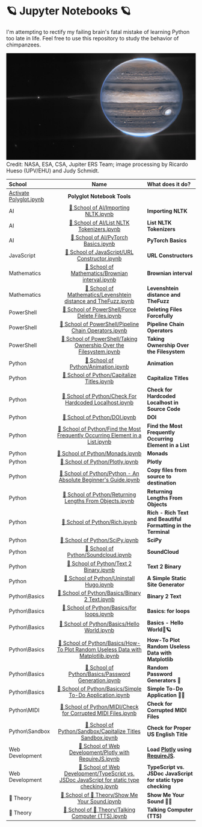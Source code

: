 # 🪐 Jupyter Notebooks 🪐

I'm attempting to rectify my failing brain's fatal mistake of learning Python too late in life. Feel free to use this repository to study the behavior of chimpanzees.

![Jupiter, in all its glory.](https://github.com/ka-de/notebooks/raw/main/Data/jupiter.jpg)
Credit: NASA, ESA, CSA, Jupiter ERS Team; image processing by Ricardo Hueso (UPV/EHU) and Judy Schmidt.

School | Name | What does it do?
:---|:---:|:---
 | [Activate Polyglot.ipynb](https://github.com/ka-de/notebooks/blob/main/Activate%20Polyglot.ipynb) | **Polyglot Notebook Tools**
AI | [🦎 School of AI/Importing NLTK.ipynb](https://github.com/ka-de/notebooks/blob/main/🦎%20School%20of%20AI/Importing%20NLTK.ipynb) | **Importing NLTK**
AI | [🦎 School of AI/List NLTK Tokenizers.ipynb](https://github.com/ka-de/notebooks/blob/main/🦎%20School%20of%20AI/List%20NLTK%20Tokenizers.ipynb) | **List NLTK Tokenizers**
AI | [🦎 School of AI/PyTorch Basics.ipynb](https://github.com/ka-de/notebooks/blob/main/🦎%20School%20of%20AI/PyTorch%20Basics.ipynb) | **PyTorch Basics**
JavaScript | [🦎 School of JavaScript/URL Constructor.ipynb](https://github.com/ka-de/notebooks/blob/main/🦎%20School%20of%20JavaScript/URL%20Constructor.ipynb) | **URL Constructors**
Mathematics | [🦎 School of Mathematics/Brownian interval.ipynb](https://github.com/ka-de/notebooks/blob/main/🦎%20School%20of%20Mathematics/Brownian%20interval.ipynb) | **Brownian interval**
Mathematics | [🦎 School of Mathematics/Levenshtein distance and TheFuzz.ipynb](https://github.com/ka-de/notebooks/blob/main/🦎%20School%20of%20Mathematics/Levenshtein%20distance%20and%20TheFuzz.ipynb) | **Levenshtein distance and TheFuzz**
PowerShell | [🦎 School of PowerShell/Force Delete Files.ipynb](https://github.com/ka-de/notebooks/blob/main/🦎%20School%20of%20PowerShell/Force%20Delete%20Files.ipynb) | **Deleting Files Forcefully**
PowerShell | [🦎 School of PowerShell/Pipeline Chain Operators.ipynb](https://github.com/ka-de/notebooks/blob/main/🦎%20School%20of%20PowerShell/Pipeline%20Chain%20Operators.ipynb) | **Pipeline Chain Operators**
PowerShell | [🦎 School of PowerShell/Taking Ownership Over the Filesystem.ipynb](https://github.com/ka-de/notebooks/blob/main/🦎%20School%20of%20PowerShell/Taking%20Ownership%20Over%20the%20Filesystem.ipynb) | **Taking Ownership Over the Filesystem**
Python | [🦎 School of Python/Animation.ipynb](https://github.com/ka-de/notebooks/blob/main/🦎%20School%20of%20Python/Animation.ipynb) | **Animation**
Python | [🦎 School of Python/Capitalize Titles.ipynb](https://github.com/ka-de/notebooks/blob/main/🦎%20School%20of%20Python/Capitalize%20Titles.ipynb) | **Capitalize Titles**
Python | [🦎 School of Python/Check For Hardcoded Localhost.ipynb](https://github.com/ka-de/notebooks/blob/main/🦎%20School%20of%20Python/Check%20For%20Hardcoded%20Localhost.ipynb) | **Check for Hardcoded Localhost in Source Code**
Python | [🦎 School of Python/DOI.ipynb](https://github.com/ka-de/notebooks/blob/main/🦎%20School%20of%20Python/DOI.ipynb) | **DOI**
Python | [🦎 School of Python/Find the Most Frequently Occurring Element in a List.ipynb](https://github.com/ka-de/notebooks/blob/main/🦎%20School%20of%20Python/Find%20the%20Most%20Frequently%20Occurring%20Element%20in%20a%20List.ipynb) | **Find the Most Frequently Occurring Element in a List**
Python | [🦎 School of Python/Monads.ipynb](https://github.com/ka-de/notebooks/blob/main/🦎%20School%20of%20Python/Monads.ipynb) | **Monads**
Python | [🦎 School of Python/Plotly.ipynb](https://github.com/ka-de/notebooks/blob/main/🦎%20School%20of%20Python/Plotly.ipynb) | **Plotly**
Python | [🦎 School of Python/Python - An Absolute Beginner's Guide.ipynb](https://github.com/ka-de/notebooks/blob/main/🦎%20School%20of%20Python/Python%20-%20An%20Absolute%20Beginner's%20Guide.ipynb) | **Copy files from source to destination**
Python | [🦎 School of Python/Returning Lengths From Objects.ipynb](https://github.com/ka-de/notebooks/blob/main/🦎%20School%20of%20Python/Returning%20Lengths%20From%20Objects.ipynb) | **Returning Lengths From Objects**
Python | [🦎 School of Python/Rich.ipynb](https://github.com/ka-de/notebooks/blob/main/🦎%20School%20of%20Python/Rich.ipynb) | **Rich - Rich Text and Beautiful Formatting in the Terminal**
Python | [🦎 School of Python/SciPy.ipynb](https://github.com/ka-de/notebooks/blob/main/🦎%20School%20of%20Python/SciPy.ipynb) | **SciPy**
Python | [🦎 School of Python/Soundcloud.ipynb](https://github.com/ka-de/notebooks/blob/main/🦎%20School%20of%20Python/Soundcloud.ipynb) | **SoundCloud**
Python | [🦎 School of Python/Text 2 Binary.ipynb](https://github.com/ka-de/notebooks/blob/main/🦎%20School%20of%20Python/Text%202%20Binary.ipynb) | **Text 2 Binary**
Python | [🦎 School of Python/Uninstall Hugo.ipynb](https://github.com/ka-de/notebooks/blob/main/🦎%20School%20of%20Python/Uninstall%20Hugo.ipynb) | **A Simple Static Site Generator**
Python\Basics | [🦎 School of Python/Basics/Binary 2 Text.ipynb](https://github.com/ka-de/notebooks/blob/main/🦎%20School%20of%20Python/Basics/Binary%202%20Text.ipynb) | **Binary 2 Text**
Python\Basics | [🦎 School of Python/Basics/for loops.ipynb](https://github.com/ka-de/notebooks/blob/main/🦎%20School%20of%20Python/Basics/for%20loops.ipynb) | **Basics: for loops**
Python\Basics | [🦎 School of Python/Basics/Hello World.ipynb](https://github.com/ka-de/notebooks/blob/main/🦎%20School%20of%20Python/Basics/Hello%20World.ipynb) | **Basics - Hello World👋🪐**
Python\Basics | [🦎 School of Python/Basics/How-To Plot Random Useless Data with Matplotlib.ipynb](https://github.com/ka-de/notebooks/blob/main/🦎%20School%20of%20Python/Basics/How-To%20Plot%20Random%20Useless%20Data%20with%20Matplotlib.ipynb) | **How-To Plot Random Useless Data with Matplotlib**
Python\Basics | [🦎 School of Python/Basics/Password Generation.ipynb](https://github.com/ka-de/notebooks/blob/main/🦎%20School%20of%20Python/Basics/Password%20Generation.ipynb) | **Random Password Generators 🔑**
Python\Basics | [🦎 School of Python/Basics/Simple To-Do Application.ipynb](https://github.com/ka-de/notebooks/blob/main/🦎%20School%20of%20Python/Basics/Simple%20To-Do%20Application.ipynb) | **Simple To-Do Application 📖⏰**
Python\MIDI | [🦎 School of Python/MIDI/Check for Corrupted MIDI Files.ipynb](https://github.com/ka-de/notebooks/blob/main/🦎%20School%20of%20Python/MIDI/Check%20for%20Corrupted%20MIDI%20Files.ipynb) | **Check for Corrupted MIDI Files**
Python\Sandbox | [🦎 School of Python/Sandbox/Capitalize Titles Sandbox.ipynb](https://github.com/ka-de/notebooks/blob/main/🦎%20School%20of%20Python/Sandbox/Capitalize%20Titles%20Sandbox.ipynb) | **Check for Proper US English Title**
Web Development | [🦎 School of Web Development/Plotly with RequireJS.ipynb](https://github.com/ka-de/notebooks/blob/main/🦎%20School%20of%20Web%20Development/Plotly%20with%20RequireJS.ipynb) | **Load [Plotly](https://plotly.com/javascript/) using [RequireJS](https://requirejs.org/).**
Web Development | [🦎 School of Web Development/TypeScript vs. JSDoc JavaScript for static type checking.ipynb](https://github.com/ka-de/notebooks/blob/main/🦎%20School%20of%20Web%20Development/TypeScript%20vs.%20JSDoc%20JavaScript%20for%20static%20type%20checking.ipynb) | **TypeScript vs. JSDoc JavaScript for static type checking**
🎵 Theory | [🦎 School of 🎵 Theory/Show Me Your Sound.ipynb](https://github.com/ka-de/notebooks/blob/main/🦎%20School%20of%20🎵%20Theory/Show%20Me%20Your%20Sound.ipynb) | **Show Me Your Sound 🎵👀**
🎵 Theory | [🦎 School of 🎵 Theory/Talking Computer (TTS).ipynb](https://github.com/ka-de/notebooks/blob/main/🦎%20School%20of%20🎵%20Theory/Talking%20Computer%20(TTS).ipynb) | **Talking Computer (TTS)**
